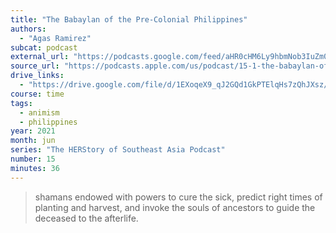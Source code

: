 ```yaml
---
title: "The Babaylan of the Pre-Colonial Philippines"
authors:
  - "Agas Ramirez"
subcat: podcast
external_url: "https://podcasts.google.com/feed/aHR0cHM6Ly9hbmNob3IuZm0vcy8xNDJiMjAyOC9wb2RjYXN0L3Jzcw/episode/MDU1MmE0ZDktZDE4OS00YzcyLWI0YmYtYTUzM2IwZjM4ODU4?ep=14"
source_url: "https://podcasts.apple.com/us/podcast/15-1-the-babaylan-of-pre-colonial-philippines/id1500950084?i=1000526819756"
drive_links:
  - "https://drive.google.com/file/d/1EXoqeX9_qJ2GQd1GkPTElqHs7zQhJXsz/view?usp=drivesdk"
course: time
tags:
  - animism
  - philippines
year: 2021
month: jun
series: "The HERStory of Southeast Asia Podcast"
number: 15
minutes: 36
---
```


> shamans endowed with powers to cure the sick, predict right times of planting and harvest, and invoke the souls of ancestors to guide the deceased to the afterlife.
